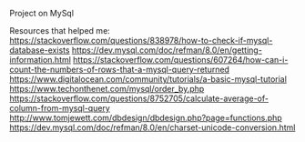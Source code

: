 Project on MySql

Resources that helped me:
https://stackoverflow.com/questions/838978/how-to-check-if-mysql-database-exists
https://dev.mysql.com/doc/refman/8.0/en/getting-information.html
https://stackoverflow.com/questions/607264/how-can-i-count-the-numbers-of-rows-that-a-mysql-query-returned
https://www.digitalocean.com/community/tutorials/a-basic-mysql-tutorial
https://www.techonthenet.com/mysql/order_by.php
https://stackoverflow.com/questions/8752705/calculate-average-of-column-from-mysql-query
http://www.tomjewett.com/dbdesign/dbdesign.php?page=functions.php
https://dev.mysql.com/doc/refman/8.0/en/charset-unicode-conversion.html
